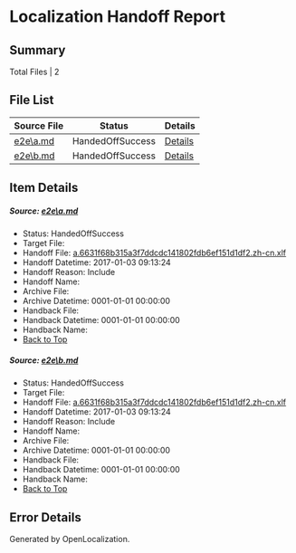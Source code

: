 # <a name='report-top'></a> Localization Handoff Report

## Summary
 Total Files | 2

## File List
 Source File | Status | Details 
 ----------- | ------ | ------- 
 [e2e\a.md](https://github.com/OpenLocalizationTestOrg/ol-test1/blob/7dd0b7e533525ebc0582545aba1211d9becb3688/e2e/a.md) | HandedOffSuccess | [Details](#48fe1ce1d6008b9ae265034ed4a78639181682fd1)
 [e2e\b.md](https://github.com/OpenLocalizationTestOrg/ol-test1/blob/7dd0b7e533525ebc0582545aba1211d9becb3688/e2e/b.md) | HandedOffSuccess | [Details](#48fe1ce1d6008b9ae265034ed4a78639181682fd2)

## Item Details
##### <a name='48fe1ce1d6008b9ae265034ed4a78639181682fd1'></a> Source: [e2e\a.md](https://github.com/OpenLocalizationTestOrg/ol-test1/blob/7dd0b7e533525ebc0582545aba1211d9becb3688/e2e/a.md)
* Status: HandedOffSuccess
* Target File: 
* Handoff File: [a.6631f68b315a3f7ddcdc141802fdb6ef151d1df2.zh-cn.xlf](https://github.com/OpenLocalizationTestOrg/ol-test1-handoff/blob/9eca43c182919cbb7477e5a121d99e867c8d4e54/ol-handoff/OpenLocalizationTestOrg/ol-test1-zhcn/ci/ht/a.6631f68b315a3f7ddcdc141802fdb6ef151d1df2.zh-cn.xlf)
* Handoff Datetime: 2017-01-03 09:13:24
* Handoff Reason: Include
* Handoff Name: 
* Archive File: 
* Archive Datetime: 0001-01-01 00:00:00
* Handback File: 
* Handback Datetime: 0001-01-01 00:00:00
* Handback Name: 
* [Back to Top](#report-top)

##### <a name='48fe1ce1d6008b9ae265034ed4a78639181682fd2'></a> Source: [e2e\b.md](https://github.com/OpenLocalizationTestOrg/ol-test1/blob/7dd0b7e533525ebc0582545aba1211d9becb3688/e2e/b.md)
* Status: HandedOffSuccess
* Target File: 
* Handoff File: [a.6631f68b315a3f7ddcdc141802fdb6ef151d1df2.zh-cn.xlf](https://github.com/OpenLocalizationTestOrg/ol-test1-handoff/blob/9eca43c182919cbb7477e5a121d99e867c8d4e54/ol-handoff/OpenLocalizationTestOrg/ol-test1-zhcn/ci/ht/a.6631f68b315a3f7ddcdc141802fdb6ef151d1df2.zh-cn.xlf)
* Handoff Datetime: 2017-01-03 09:13:24
* Handoff Reason: Include
* Handoff Name: 
* Archive File: 
* Archive Datetime: 0001-01-01 00:00:00
* Handback File: 
* Handback Datetime: 0001-01-01 00:00:00
* Handback Name: 
* [Back to Top](#report-top)


## Error Details

Generated by OpenLocalization.
